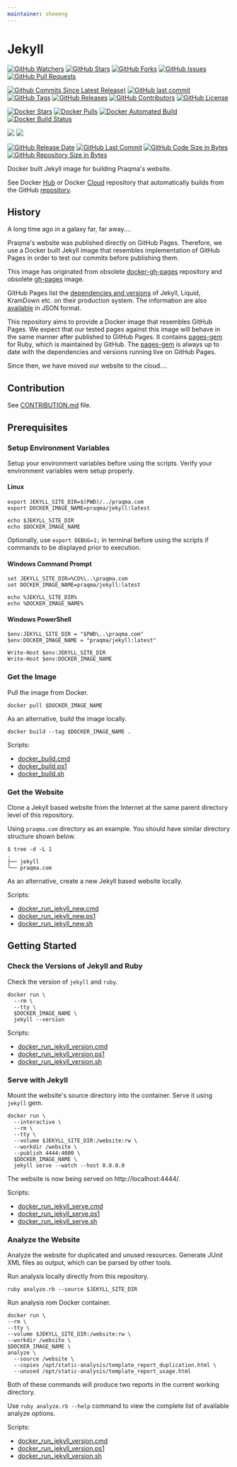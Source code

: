 ```yaml
---
maintainer: sheeeng
---
```


# Jekyll

[![GitHub Watchers](https://img.shields.io/github/watchers/praqma/jekyll.svg)](https://github.com/praqma/jekyll/watchers)
[![GitHub Stars](https://img.shields.io/github/stars/praqma/jekyll.svg)](https://github.com/praqma/jekyll/stargazers)
[![GitHub Forks](https://img.shields.io/github/forks/praqma/jekyll.svg)](https://github.com/praqma/jekyll/network)
[![GitHub Issues](https://img.shields.io/github/issues/praqma/jekyll.svg)](https://github.com/praqma/jekyll/issues)
[![GitHub Pull Requests](https://img.shields.io/github/issues-pr/praqma/jekyll.svg)](https://github.com/praqma/jekyll/pulls)

[![Github Commits Since Latest Release)](https://img.shields.io/github/commits-since/praqma/jekyll/latest.svg)](https://github.com/Praqma/jekyll/commits/master)
[![GitHub last commit](https://img.shields.io/github/last-commit/praqma/jekyll.svg)](https://github.com/Praqma/jekyll/commits/master)
[![GitHub Tags](https://img.shields.io/github/tag/praqma/jekyll.svg)](https://github.com/praqma/jekyll/tags)
[![GitHub Releases](https://img.shields.io/github/release/praqma/jekyll.svg)](https://github.com/praqma/jekyll/releases)
[![GitHub Contributors](https://img.shields.io/github/contributors/praqma/jekyll.svg)](https://github.com/praqma/jekyll/graphs/contributors)
[![GitHub License](https://img.shields.io/badge/license-MIT-blue.svg)](https://github.com/praqma/jekyll/blob/master/LICENSE)

[![Docker Stars](https://img.shields.io/docker/stars/praqma/jekyll.svg)](https://hub.docker.com/r/praqma/jekyll/)
[![Docker Pulls](https://img.shields.io/docker/pulls/praqma/jekyll.svg)](https://hub.docker.com/r/praqma/jekyll/)
[![Docker Automated Build](https://img.shields.io/docker/automated/praqma/jekyll.svg)](https://hub.docker.com/r/praqma/jekyll/builds/)
[![Docker Build Status](https://img.shields.io/docker/build/praqma/jekyll.svg)](https://hub.docker.com/r/praqma/jekyll/builds/)

[![](https://images.microbadger.com/badges/image/praqma/jekyll.svg)](https://microbadger.com/images/praqma/jekyll)
[![](https://images.microbadger.com/badges/version/praqma/jekyll.svg)](https://microbadger.com/images/praqma/jekyll)

[![GitHub Release Date](https://img.shields.io/github/release-date/praqma/jekyll.svg)](https://github.com/Praqma/jekyll/releases)
[![GitHub Last Commit](https://img.shields.io/github/last-commit/praqma/jekyll.svg)](https://github.com/Praqma/jekyll/commits/master)
[![GitHub Code Size in Bytes](https://img.shields.io/github/languages/code-size/praqma/jekyll.svg)](https://github.com/Praqma/jekyll)
[![GitHub Repository Size in Bytes](https://img.shields.io/github/repo-size/praqma/jekyll.svg)](https://github.com/Praqma/jekyll)

Docker built Jekyll image for building Praqma's website.

See Docker [Hub](https://hub.docker.com/r/praqma/jekyll/) or Docker [Cloud](https://cloud.docker.com/app/praqma/repository/docker/praqma/jekyll/) repository that automatically builds from the GitHub [repository](https://github.com/praqma/jekyll).

## History

A long time ago in a galaxy far, far away....

Praqma's website was published directly on GitHub Pages. Therefore, we use a Docker built Jekyll image that resembles implementation of GitHub Pages in order to test our commits before publishing them.

This image has originated from obsolete [docker-gh-pages](https://github.com/praqma/docker-gh-pages) repository and obsolete [gh-pages](https://hub.docker.com/r/praqma/gh-pages/) image.

GitHub Pages list the [dependencies and versions](https://pages.github.com/versions/) of Jekyll, Liquid, KramDown etc. on their production system. The information are also [available](https://pages.github.com/versions.json) in JSON format.

This repository aims to provide a Docker image that resembles GitHub Pages. We expect that our tested pages against this image will behave in the same manner after published to GitHub Pages. It contains [pages-gem](https://github.com/github/pages-gem) for Ruby, which is maintained by GitHub. The [pages-gem](https://github.com/github/pages-gem) is always up to date with the dependencies and versions running live on GitHub Pages.

Since then, we have moved our website to the cloud....

## Contribution

See [CONTRIBUTION.md](https://github.com/praqma/jekyll/blob/master/CONTRIBUTION.md) file.

## Prerequisites

### Setup Environment Variables

Setup your environment variables before using the scripts. Verify your environment variables were setup properly.

#### Linux

```
export JEKYLL_SITE_DIR=$(PWD)/../praqma.com
export DOCKER_IMAGE_NAME=praqma/jekyll:latest

echo $JEKYLL_SITE_DIR
echo $DOCKER_IMAGE_NAME
```

Optionally, use `export DEBUG=1;` in terminal before using the scripts if commands to be displayed prior to execution.

#### Windows Command Prompt

```
set JEKYLL_SITE_DIR=%CD%\..\praqma.com
set DOCKER_IMAGE_NAME=praqma/jekyll:latest

echo %JEKYLL_SITE_DIR%
echo %DOCKER_IMAGE_NAME%
```

#### Windows PowerShell

```
$env:JEKYLL_SITE_DIR = "$PWD\..\praqma.com"
$env:DOCKER_IMAGE_NAME = "praqma/jekyll:latest"

Write-Host $env:JEKYLL_SITE_DIR
Write-Host $env:DOCKER_IMAGE_NAME
```

### Get the Image

Pull the image from Docker.

```
docker pull $DOCKER_IMAGE_NAME
```

As an alternative, build the image locally.

```
docker build --tag $DOCKER_IMAGE_NAME .
```

Scripts:

* [docker_build.cmd](https://github.com/Praqma/jekyll/blob/master/docker_build.cmd)
* [docker_build.ps1](https://github.com/Praqma/jekyll/blob/master/docker_build.ps1)
* [docker_build.sh](https://github.com/Praqma/jekyll/blob/master/docker_build.sh)

### Get the Website

Clone a Jekyll based website from the Internet at the same parent directory level of this repository.

Using `praqma.com` directory as an example. You should have similar directory structure shown below.

```
$ tree -d -L 1
.
├── jekyll
└── praqma.com
```

As an alternative, create a new Jekyll based website locally.

Scripts:

* [docker_run_jekyll_new.cmd](https://github.com/Praqma/jekyll/blob/master/docker_run_jekyll_new.cmd)
* [docker_run_jekyll_new.ps1](https://github.com/Praqma/jekyll/blob/master/docker_run_jekyll_new.ps1)
* [docker_run_jekyll_new.sh](https://github.com/Praqma/jekyll/blob/master/docker_run_jekyll_new.sh)

## Getting Started

### Check the Versions of Jekyll and Ruby

Check the version of `jekyll` and `ruby`.

```
docker run \
  --rm \
  --tty \
  $DOCKER_IMAGE_NAME \
  jekyll --version
```

Scripts:

* [docker_run_jekyll_version.cmd](https://github.com/Praqma/jekyll/blob/master/docker_run_jekyll_version.cmd)
* [docker_run_jekyll_version.ps1](https://github.com/Praqma/jekyll/blob/master/docker_run_jekyll_version.ps1)
* [docker_run_jekyll_version.sh](https://github.com/Praqma/jekyll/blob/master/docker_run_jekyll_version.sh)

### Serve with Jekyll

Mount the website's source directory into the container. Serve it using `jekyll` gem.

```
docker run \
  --interactive \
  --rm \
  --tty \
  --volume $JEKYLL_SITE_DIR:/website:rw \
  --workdir /website \
  --publish 4444:4000 \
  $DOCKER_IMAGE_NAME \
  jekyll serve --watch --host 0.0.0.0
```

The website is now being served on http://localhost:4444/.

Scripts:

* [docker_run_jekyll_serve.cmd](https://github.com/Praqma/jekyll/blob/master/docker_run_jekyll_serve.cmd)
* [docker_run_jekyll_serve.ps1](https://github.com/Praqma/jekyll/blob/master/docker_run_jekyll_serve.ps1)
* [docker_run_jekyll_serve.sh](https://github.com/Praqma/jekyll/blob/master/docker_run_jekyll_serve.sh)

### Analyze the Website

Analyze the website for duplicated and unused resources. Generate JUnit XML files as output, which can be parsed by other tools.

Run analysis locally directly from this repository.

```
ruby analyze.rb --source $JEKYLL_SITE_DIR
```

Run analysis rom Docker container.

```
docker run \
--rm \
--tty \
--volume $JEKYLL_SITE_DIR:/website:rw \
--workdir /website \
$DOCKER_IMAGE_NAME \
analyze \
  --source /website \
  --copies /opt/static-analysis/template_report_duplication.html \
  --unused /opt/static-analysis/template_report_usage.html
```

Both of these commands will produce two reports in the current working directory.

Use `ruby analyze.rb --help` command to view the complete list of available analyze options.

Scripts:

* [docker_run_jekyll_version.cmd](https://github.com/Praqma/jekyll/blob/master/docker_run_jekyll_version.cmd)
* [docker_run_jekyll_version.ps1](https://github.com/Praqma/jekyll/blob/master/docker_run_jekyll_version.ps1)
* [docker_run_jekyll_version.sh](https://github.com/Praqma/jekyll/blob/master/docker_run_jekyll_version.sh)
